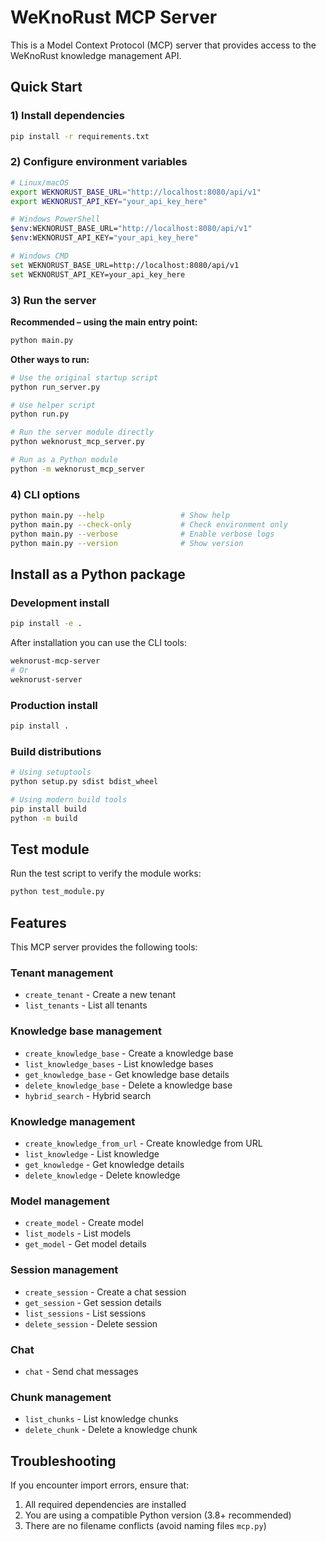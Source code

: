 # WeKnoRust MCP Server

This is a Model Context Protocol (MCP) server that provides access to the WeKnoRust knowledge management API.

## Quick Start

### 1) Install dependencies
```bash
pip install -r requirements.txt
```

### 2) Configure environment variables
```bash
# Linux/macOS
export WEKNORUST_BASE_URL="http://localhost:8080/api/v1"
export WEKNORUST_API_KEY="your_api_key_here"

# Windows PowerShell
$env:WEKNORUST_BASE_URL="http://localhost:8080/api/v1"
$env:WEKNORUST_API_KEY="your_api_key_here"

# Windows CMD
set WEKNORUST_BASE_URL=http://localhost:8080/api/v1
set WEKNORUST_API_KEY=your_api_key_here
```

### 3) Run the server

**Recommended – using the main entry point:**
```bash
python main.py
```

**Other ways to run:**
```bash
# Use the original startup script
python run_server.py

# Use helper script
python run.py

# Run the server module directly
python weknorust_mcp_server.py

# Run as a Python module
python -m weknorust_mcp_server
```

### 4) CLI options
```bash
python main.py --help                 # Show help
python main.py --check-only           # Check environment only
python main.py --verbose              # Enable verbose logs
python main.py --version              # Show version
```

## Install as a Python package

### Development install
```bash
pip install -e .
```

After installation you can use the CLI tools:
```bash
weknorust-mcp-server
# Or
weknorust-server
```

### Production install
```bash
pip install .
```

### Build distributions
```bash
# Using setuptools
python setup.py sdist bdist_wheel

# Using modern build tools
pip install build
python -m build
```

## Test module

Run the test script to verify the module works:
```bash
python test_module.py
```

## Features

This MCP server provides the following tools:

### Tenant management
- `create_tenant` - Create a new tenant
- `list_tenants` - List all tenants

### Knowledge base management
- `create_knowledge_base` - Create a knowledge base
- `list_knowledge_bases` - List knowledge bases
- `get_knowledge_base` - Get knowledge base details
- `delete_knowledge_base` - Delete a knowledge base
- `hybrid_search` - Hybrid search

### Knowledge management
- `create_knowledge_from_url` - Create knowledge from URL
- `list_knowledge` - List knowledge
- `get_knowledge` - Get knowledge details
- `delete_knowledge` - Delete knowledge

### Model management
- `create_model` - Create model
- `list_models` - List models
- `get_model` - Get model details

### Session management
- `create_session` - Create a chat session
- `get_session` - Get session details
- `list_sessions` - List sessions
- `delete_session` - Delete session

### Chat
- `chat` - Send chat messages

### Chunk management
- `list_chunks` - List knowledge chunks
- `delete_chunk` - Delete a knowledge chunk

## Troubleshooting

If you encounter import errors, ensure that:
1. All required dependencies are installed
2. You are using a compatible Python version (3.8+ recommended)
3. There are no filename conflicts (avoid naming files `mcp.py`)
